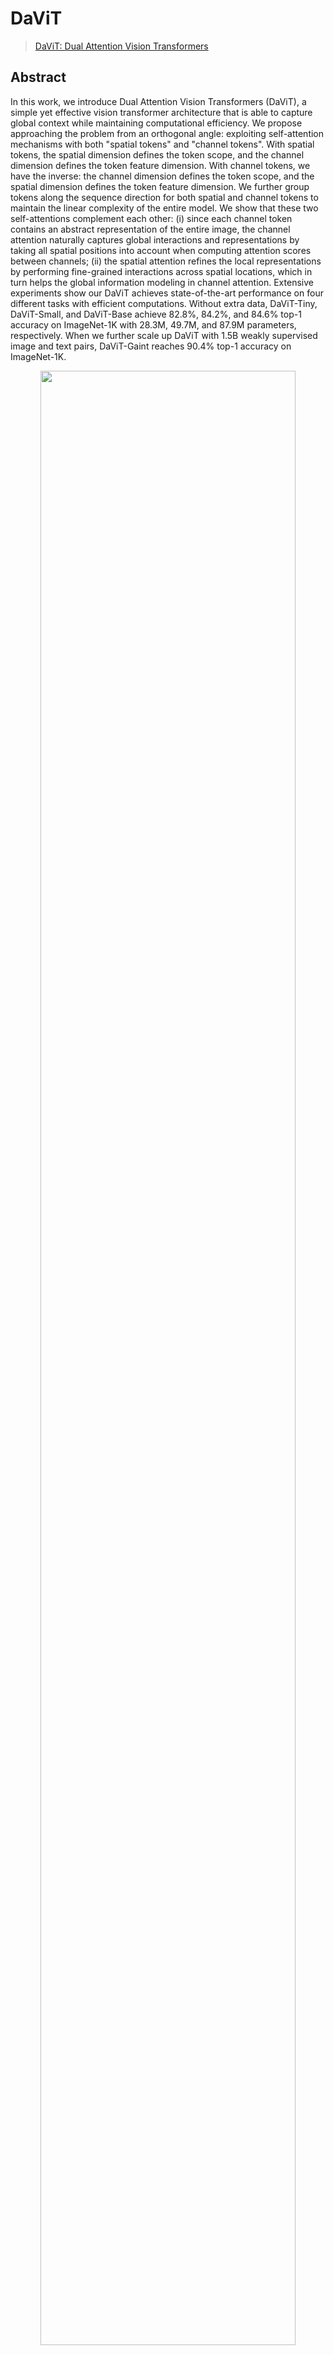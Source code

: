 # DaViT

> [DaViT: Dual Attention Vision Transformers](https://arxiv.org/abs/2204.03645v1)

<!-- [ALGORITHM] -->

## Abstract

In this work, we introduce Dual Attention Vision Transformers (DaViT), a simple yet effective vision transformer architecture that is able to capture global context while maintaining computational efficiency. We propose approaching the problem from an orthogonal angle: exploiting self-attention mechanisms with both "spatial tokens" and "channel tokens". With spatial tokens, the spatial dimension defines the token scope, and the channel dimension defines the token feature dimension. With channel tokens, we have the inverse: the channel dimension defines the token scope, and the spatial dimension defines the token feature dimension. We further group tokens along the sequence direction for both spatial and channel tokens to maintain the linear complexity of the entire model. We show that these two self-attentions complement each other: (i) since each channel token contains an abstract representation of the entire image, the channel attention naturally captures global interactions and representations by taking all spatial positions into account when computing attention scores between channels; (ii) the spatial attention refines the local representations by performing fine-grained interactions across spatial locations, which in turn helps the global information modeling in channel attention. Extensive experiments show our DaViT achieves state-of-the-art performance on four different tasks with efficient computations. Without extra data, DaViT-Tiny, DaViT-Small, and DaViT-Base achieve 82.8%, 84.2%, and 84.6% top-1 accuracy on ImageNet-1K with 28.3M, 49.7M, and 87.9M parameters, respectively. When we further scale up DaViT with 1.5B weakly supervised image and text pairs, DaViT-Gaint reaches 90.4% top-1 accuracy on ImageNet-1K.

<div align=center>
<img src="https://user-images.githubusercontent.com/24734142/196125065-e232409b-f710-4729-b657-4e5f9158f2d1.png" width="90%"/>
</div>

## How to use it?

<!-- [TABS-BEGIN] -->

**Predict image**

```python
from mmpretrain import inference_model

predict = inference_model('davit-tiny_3rdparty_in1k', 'demo/bird.JPEG')
print(predict['pred_class'])
print(predict['pred_score'])
```

**Use the model**

```python
import torch
from mmpretrain import get_model

model = get_model('davit-tiny_3rdparty_in1k', pretrained=True)
inputs = torch.rand(1, 3, 224, 224)
out = model(inputs)
print(type(out))
# To extract features.
feats = model.extract_feat(inputs)
print(type(feats))
```

**Test Command**

Prepare your dataset according to the [docs](https://mmpretrain.readthedocs.io/en/latest/user_guides/dataset_prepare.html#prepare-dataset).

Test:

```shell
python tools/neck.py configs/davit/davit-tiny_4xb256_in1k.py https://download.openmmlab.com/mmclassification/v0/davit/davit-tiny_3rdparty_in1k_20221116-700fdf7d.pth
```

<!-- [TABS-END] -->

## Models and results

### Image Classification on ImageNet-1k

| Model                         |   Pretrain   | Params (M) | Flops (G) | Top-1 (%) | Top-5 (%) |                Config                |                                        Download                                        |
| :---------------------------- | :----------: | :--------: | :-------: | :-------: | :-------: | :----------------------------------: | :------------------------------------------------------------------------------------: |
| `davit-tiny_3rdparty_in1k`\*  | From scratch |   28.36    |   4.54    |   82.24   |   96.13   | [config](davit-tiny_4xb256_in1k.py)  | [model](https://download.openmmlab.com/mmclassification/v0/davit/davit-tiny_3rdparty_in1k_20221116-700fdf7d.pth) |
| `davit-small_3rdparty_in1k`\* | From scratch |   49.75    |   8.80    |   83.61   |   96.75   | [config](davit-small_4xb256_in1k.py) | [model](https://download.openmmlab.com/mmclassification/v0/davit/davit-small_3rdparty_in1k_20221116-51a849a6.pth) |
| `davit-base_3rdparty_in1k`\*  | From scratch |   87.95    |   15.51   |   84.09   |   96.82   | [config](davit-base_4xb256_in1k.py)  | [model](https://download.openmmlab.com/mmclassification/v0/davit/davit-base_3rdparty_in1k_20221116-19e0d956.pth) |

*Models with * are converted from the [official repo](https://github.com/dingmyu/davit/blob/main/mmdet/mmdet/models/backbones/davit.py#L355). The config files of these models are only for inference. We haven't reproduce the training results.*

## Citation

```bibtex
@inproceedings{ding2022davit,
    title={DaViT: Dual Attention Vision Transformer},
    author={Ding, Mingyu and Xiao, Bin and Codella, Noel and Luo, Ping and Wang, Jingdong and Yuan, Lu},
    booktitle={ECCV},
    year={2022},
}
```

